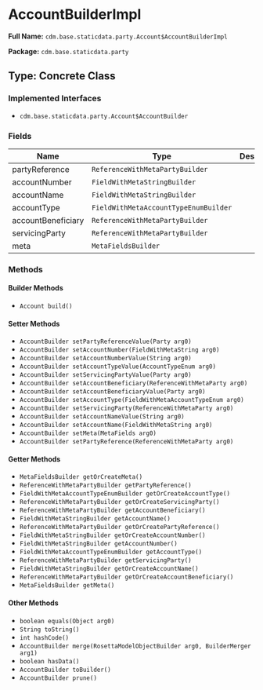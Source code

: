 # AccountBuilderImpl

**Full Name:** `cdm.base.staticdata.party.Account$AccountBuilderImpl`

**Package:** `cdm.base.staticdata.party`

## Type: Concrete Class

### Implemented Interfaces

- `cdm.base.staticdata.party.Account$AccountBuilder`

### Fields

| Name | Type | Description |
|------|------|-------------|
| partyReference | `ReferenceWithMetaPartyBuilder` |  |
| accountNumber | `FieldWithMetaStringBuilder` |  |
| accountName | `FieldWithMetaStringBuilder` |  |
| accountType | `FieldWithMetaAccountTypeEnumBuilder` |  |
| accountBeneficiary | `ReferenceWithMetaPartyBuilder` |  |
| servicingParty | `ReferenceWithMetaPartyBuilder` |  |
| meta | `MetaFieldsBuilder` |  |

### Methods

#### Builder Methods

- `Account build()`

#### Setter Methods

- `AccountBuilder setPartyReferenceValue(Party arg0)`
- `AccountBuilder setAccountNumber(FieldWithMetaString arg0)`
- `AccountBuilder setAccountNumberValue(String arg0)`
- `AccountBuilder setAccountTypeValue(AccountTypeEnum arg0)`
- `AccountBuilder setServicingPartyValue(Party arg0)`
- `AccountBuilder setAccountBeneficiary(ReferenceWithMetaParty arg0)`
- `AccountBuilder setAccountBeneficiaryValue(Party arg0)`
- `AccountBuilder setAccountType(FieldWithMetaAccountTypeEnum arg0)`
- `AccountBuilder setServicingParty(ReferenceWithMetaParty arg0)`
- `AccountBuilder setAccountNameValue(String arg0)`
- `AccountBuilder setAccountName(FieldWithMetaString arg0)`
- `AccountBuilder setMeta(MetaFields arg0)`
- `AccountBuilder setPartyReference(ReferenceWithMetaParty arg0)`

#### Getter Methods

- `MetaFieldsBuilder getOrCreateMeta()`
- `ReferenceWithMetaPartyBuilder getPartyReference()`
- `FieldWithMetaAccountTypeEnumBuilder getOrCreateAccountType()`
- `ReferenceWithMetaPartyBuilder getOrCreateServicingParty()`
- `ReferenceWithMetaPartyBuilder getAccountBeneficiary()`
- `FieldWithMetaStringBuilder getAccountName()`
- `ReferenceWithMetaPartyBuilder getOrCreatePartyReference()`
- `FieldWithMetaStringBuilder getOrCreateAccountNumber()`
- `FieldWithMetaStringBuilder getAccountNumber()`
- `FieldWithMetaAccountTypeEnumBuilder getAccountType()`
- `ReferenceWithMetaPartyBuilder getServicingParty()`
- `FieldWithMetaStringBuilder getOrCreateAccountName()`
- `ReferenceWithMetaPartyBuilder getOrCreateAccountBeneficiary()`
- `MetaFieldsBuilder getMeta()`

#### Other Methods

- `boolean equals(Object arg0)`
- `String toString()`
- `int hashCode()`
- `AccountBuilder merge(RosettaModelObjectBuilder arg0, BuilderMerger arg1)`
- `boolean hasData()`
- `AccountBuilder toBuilder()`
- `AccountBuilder prune()`

